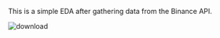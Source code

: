 This is a simple EDA after gathering data from the Binance API. <p/>
![download](https://user-images.githubusercontent.com/64732465/188906837-5636ec19-d781-4289-aacf-ea0514f2676d.png)
